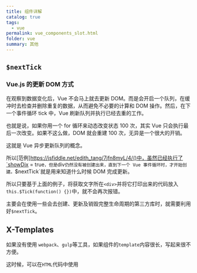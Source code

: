 ```yaml
---
title: 组件详解
catalog: true
tags: 
  - vue
permalink: vue_components_slot.html
folder: vue
summary: 其他
---
```


## `$nextTick`

### Vue.js 的更新 DOM 方式

在观察到数据变化后，Vue 不会马上就去更新 DOM。而是会开启一个队列，在缓冲时去检查并删除重复的数据，从而避免不必要的计算和 DOM 操作。然后，在下一个事件循环 tick 中，Vue 刷新队列并执行已经去重的工作。

也就是说，如果你用一个 for 循环来动态改变状态 100 次，其实 Vue 只会执行最后一次改变。如果不这么做，DOM 就会重建 100 次，无异是一个很大的开销。

这就是 Vue 异步更新队列的概念。

所以[范例]https://jsfiddle.net/edith_tang/7jfn8myL/4/()中，虽然已经执行了`showDix = true`，但是`div`仍然没有被创建出来，直到下一个 Vue 事件循环时，才开始创建。`$nextTick`就是用来知道什么时候 DOM 完成更新。

所以只要基于上面的例子，将获取文字所在`<div>`并将它打印出来的代码放入`this.$Tick(function() {})`中，就不会再次报错。

主要会在使用一些会去创建、更新及销毁完整生命周期的第三方库时，就需要利用好`$nextTick`。

## X-Templates

如果没有使用 `webpack`、`gulp`等工具，如果组件的`template`内容很长，写起来很不方便。

这时候，可以在`HTML`代码中使用<script type="text/x-template id='id-name'">来包围原来应该在`template`中的内容。然后再在注册组件时，使用`template = '#id-name'`来挂钩。

[范例](https://codepen.io/uufishtxl/pen/ZEQvxXR)

## 手动挂载实例

[https://codepen.io/uufishtxl/pen/KKVZooQ](https://codepen.io/uufishtxl/pen/KKVZooQ)

三种做法参考[范例](https://codepen.io/uufishtxl/pen/KKVZooQ)

手动挂载了解就好。

